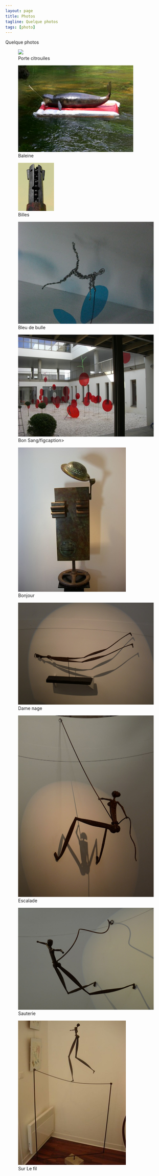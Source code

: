 ```yaml
---
layout: page
title: Photos
tagline: Quelque photos
tags: [photo]
---
```

Quelque photos

<figure>
        <img src="/images/arums-citrouiles.jpg">
        <figcaption>Porte citrouiles</figcaption>
</figure>

<figure>
        <img src="/images/baleine.jpg">
        <figcaption>Baleine</figcaption>
</figure>
<figure>
        <img src="/images/billes.jpg">
        <figcaption>Billes</figcaption>
</figure>
<figure>
        <img src="/images/bleu-de-bulle.jpg">
        <figcaption>Bleu de bulle</figcaption>
</figure>
<figure>
        <img src="/images/bon-sang.jpg">
        <figcaption>Bon Sang/figcaption>
</figure>

<figure>
        <img src="/images/bonjour.jpg">
        <figcaption>Bonjour</figcaption>
</figure>

<figure>
        <img src="/images/dame-nage.jpg">
        <figcaption>Dame nage</figcaption>
</figure>
<figure>
        <img src="/images/escalade.jpg">
        <figcaption>Escalade</figcaption>
</figure>
<figure>
        <img src="/images/sauterie.jpg">
        <figcaption>Sauterie</figcaption>
</figure>
<figure>
        <img src="/images/sur-le-fil.jpg">
        <figcaption>Sur Le fil</figcaption>
</figure>
